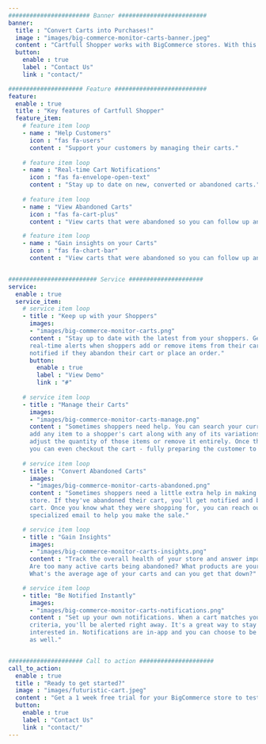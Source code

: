 ```yaml
---
####################### Banner #########################
banner:
  title : "Convert Carts into Purchases!"
  image : "images/big-commerce-monitor-carts-banner.jpeg"
  content : "Cartfull Shopper works with BigCommerce stores. With this new tool, you can effectively monitor and manage the carts in your store to help convert carts into orders for your business."
  button:
    enable : true
    label : "Contact Us"
    link : "contact/"

##################### Feature ##########################
feature:
  enable : true
  title : "Key features of Cartfull Shopper"
  feature_item:
    # feature item loop
    - name : "Help Customers"
      icon : "fas fa-users"
      content : "Support your customers by managing their carts."
      
    # feature item loop
    - name : "Real-time Cart Notifications"
      icon : "fas fa-envelope-open-text"
      content : "Stay up to date on new, converted or abandoned carts."
      
    # feature item loop
    - name : "View Abandoned Carts"
      icon : "fas fa-cart-plus"
      content : "View carts that were abandoned so you can follow up and close the sale."

    # feature item loop
    - name : "Gain insights on your Carts"
      icon : "fas fa-chart-bar"
      content : "View carts that were abandoned so you can follow up and close the sale."


######################### Service #####################
service:
  enable : true
  service_item:
    # service item loop
    - title : "Keep up with your Shoppers"
      images:
      - "images/big-commerce-monitor-carts.png"
      content : "Stay up to date with the latest from your shoppers. Get
      real-time alerts when shoppers add or remove items from their cart. You'll also be
      notified if they abandon their cart or place an order."
      button:
        enable : true
        label : "View Demo"
        link : "#"
        
    # service item loop
    - title : "Manage their Carts"
      images:
      - "images/big-commerce-monitor-carts-manage.png"
      content : "Sometimes shoppers need help. You can search your current inventory and
      add any item to a shopper's cart along with any of its variations. You can also
      adjust the quantity of those items or remove it entirely. Once the cart is ready,
      you can even checkout the cart - fully preparing the customer to make an order."
        
    # service item loop
    - title : "Convert Abandoned Carts"
      images:
      - "images/big-commerce-monitor-carts-abandoned.png"
      content : "Sometimes shoppers need a little extra help in making a purchase in your
      store. If they've abandoned their cart, you'll get notified and be able to view that
      cart. Once you know what they were shopping for, you can reach out with a
      specialized email to help you make the sale."

    # service item loop
    - title : "Gain Insights"
      images:
      - "images/big-commerce-monitor-carts-insights.png"
      content : "Track the overall health of your store and answer important questions.
      Are too many active carts being abandoned? What products are your most abandoned?
      What's the average age of your carts and can you get that down?"

    # service item loop
    - title: "Be Notified Instantly"
      images:
      - "images/big-commerce-monitor-carts-notifications.png"
      content : "Set up your own notifications. When a cart matches your notification
      criteria, you'll be alerted right away. It's a great way to stay on top carts you're
      interested in. Notifications are in-app and you can choose to be alerted via email
      as well."


##################### Call to action #####################
call_to_action:
  enable : true
  title : "Ready to get started?"
  image : "images/futuristic-cart.jpeg"
  content : "Get a 1 week free trial for your BigCommerce store to test the tool yourself."
  button:
    enable : true
    label : "Contact Us"
    link : "contact/"
---
```

